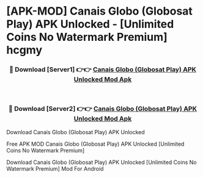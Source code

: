 # [APK-MOD] Canais Globo (Globosat Play) APK Unlocked - [Unlimited Coins No Watermark Premium] hcgmy



<div align="center">
<h3>🔴 Download [Server1] 👉👉 <a href="https://momento.my/?title=Canais_Globo_(Globosat_Play)_APK_Unlocked">Canais Globo (Globosat Play) APK Unlocked Mod Apk</a></h3><br>

<h3>🔴 Download [Server2] 👉👉 <a href="https://momento.my/?title=Canais_Globo_(Globosat_Play)_APK_Unlocked">Canais Globo (Globosat Play) APK Unlocked Mod Apk</a></h3>
</div>



Download Canais Globo (Globosat Play) APK Unlocked 

Free APK MOD Canais Globo (Globosat Play) APK Unlocked [Unlimited Coins No Watermark Premium]

Download Canais Globo (Globosat Play) APK Unlocked [Unlimited Coins No Watermark Premium] Mod For Android
